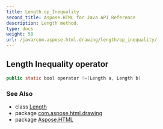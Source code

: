 ```yaml
---
title: Length.op_Inequality
second_title: Aspose.HTML for Java API Reference
description: Length method. 
type: docs
weight: 50
url: /java/com.aspose.html.drawing/length/op_inequality/
---
```

## Length Inequality operator

```java
public static bool operator !=(Length a, Length b)
```

### See Also

* class [Length](../)
* package [com.aspose.html.drawing](../../length/)
* package [Aspose.HTML](../../../)
